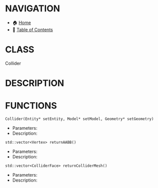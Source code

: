 # NAVIGATION
- 🏠 [Home](../../../readme.md)
- 📖 [Table of Contents](../docs_Chapter_0.00_Welcome/doc_Chapter_0.10_Table_of_Contents.md)


# CLASS
Collider

# DESCRIPTION

# FUNCTIONS
`Collider(Entity* setEntity, Model* setModel, Geometry* setGeometry)`
- Parameters:
- Description: 

`std::vector<Vertex> returnAABB()`
- Parameters:
- Description: 

`std::vector<ColliderFace> returnColliderMesh()`
- Parameters:
- Description: 